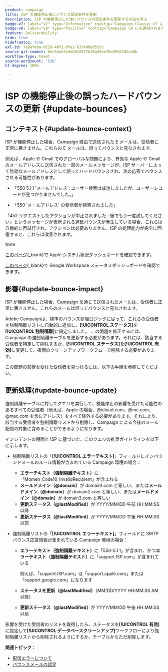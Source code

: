 ```yaml
---
product: campaign
title: ISP の機能停止後にバウンス認定条件を更新
description: ISP が機能停止した後にバウンスの認定条件を更新する方法を学ぶ
badge-v7: label="v7" type="Informative" tooltip="Campaign Classic v7 に適用されます"
badge-v8: label="v8" type="Positive" tooltip="Campaign v8 にも適用されます"
feature: Deliverability
hide: true
hidefromtoc: true
exl-id: 7a9afe0a-0219-40f1-9fe2-6374db8d555c
source-git-commit: 6dc6aeb5adeb82d527b39a05ee70a9926205ea0b
workflow-type: tm+mt
source-wordcount: '536'
ht-degree: 100%

---
```


# ISP の機能停止後の誤ったハードバウンスの更新 {#update-bounces}



## コンテキスト{#update-bounce-context}

ISP が機能停止した場合、Campaign 経由で送信された E メールは、受信者に正常に届きません。これらの E メールは、誤ってバウンスと見なされます。

例えば、Apple や Gmail でのグローバルな問題により、有効な Apple や Gmail のメールアドレスに送信された一部のメールメッセージが、ISP サーバーによって無効なメールアドレスとして誤ってハードバウンスされ、次の応答でバウンスされる可能性があります。

* 「550 5.1.1 &#39;メールアドレス&#39;: ユーザー検索は成功しましたが、ユーザーレコードが見つかりませんでした。」

* 「550 &#39;メールアドレス&#39; の受信者が拒否されました」

「452 リクエストしたアクションが中止されました : 後でもう一度試してください」というメッセージが表示される遅延バウンスが発生している場合、これらは自動的に再試行され、アクションは必要ありません。ISP の処理能力が完全に回復すると、これらは改善されます。

>[!NOTE]
>
>[このページ](https://www.apple.com/jp/support/systemstatus/){_blank}で Apple システム状況ダッシュボードを確認できます。
>
>[このページ](https://www.google.com/appsstatus#hl=ja&amp;v=status){_blank}で Google Workspace ステータスダッシュボードを確認できます。
>

## 影響{#update-bounce-impact}

ISP が機能停止した場合、Campaign を通じて送信されたメールは、受信者に正常に届きません。これらのメールは誤ってバウンスと見なされます。

Adobe Campaignは、標準のバウンス処理ロジックに従って、これらの受信者を強制隔離リストに自動的に追加し、**[!UICONTROL ステータス]**&#x200B;を&#x200B;**[!UICONTROL 強制隔離]**&#x200B;に設定しました。 この問題を修正するには、Campaign の強制隔離テーブルを更新する必要があります。それには、該当する受信者を特定して削除するか、**[!UICONTROL ステータス]**&#x200B;を&#x200B;**[!UICONTROL 有効]**&#x200B;に変更して、夜間のクリーンアップワークフローで削除する必要があります。

この問題の影響を受けた受信者を見つけるには、以下の手順を参照してください。

## 更新処理{#update-bounce-update}

強制隔離テーブルに対してクエリを実行して、機能停止の影響を受けた可能性のあるすべての受信者（例えば、Apple の場合、@icloud.com、@me.com、@mac.com を含むアドレス）をすべて除外する必要があります。それにより、該当する受信者を強制隔離リストから削除し、Campaign による今後のメール配信の対象に含めることができるようになります。

インシデントの期間と ISP に基づいた、このクエリの推奨ガイドラインを以下に示します。

* 強制隔離リストの「**[!UICONTROL エラーテキスト]**」フィールドにインバウンドメールのルール情報が含まれている Campaign 環境の場合：

   * **エラーテキスト（強制隔離テキスト）**&#x200B;に「Momen_Code10_InvalidRecipient」が含まれる
   * **メールドメイン（@domain）**&#x200B;が domain1.com と等しい、または&#x200B;**メールドメイン（@domain）**&#x200B;が domain2.com と等しい、または&#x200B;**メールドメイン（@domain）**&#x200B;が domain3.com と等しい
   * **更新ステータス（@lastModified）**&#x200B;が YYYY/MM/DD 午前 HH:MM:SS 以降
   * **更新ステータス（@lastModified）**&#x200B;が YYYY/MM/DD 午後 HH:MM:SS 以前

* 強制隔離リストの「**[!UICONTROL エラーテキスト]**」フィールドに SMTP バウンス応答情報が含まれている Campaign 環境の場合：

   * **エラーテキスト（強制隔離テキスト）**&#x200B;に「550-5.1.1」が含まれ、かつ&#x200B;**エラーテキスト（強制隔離テキスト）**&#x200B;に「support.ISP.com」が含まれている

     例えば、「support.ISP.com」は「support.apple.com」または「support.google.com」になります

   * **ステータスを更新（@lastModified）**（MM/DD/YYYY HH:MM:SS AM 以降）
   * **更新ステータス（@lastModified）**&#x200B;が YYYY/MM/DD 午後 HH:MM:SS 以前


影響を受けた受信者のリストを取得したら、ステータスを&#x200B;**[!UICONTROL 有効]**&#x200B;に設定して&#x200B;**[!UICONTROL データベースクリーンアップ]**&#x200B;ワークフローにより強制隔離リストから削除されるようにするか、テーブルからただ削除します。

**関連トピック：**
* [配信エラーについて](understanding-delivery-failures.md)
* [バウンスメールの認定](understanding-delivery-failures.md#bounce-mail-qualification)
